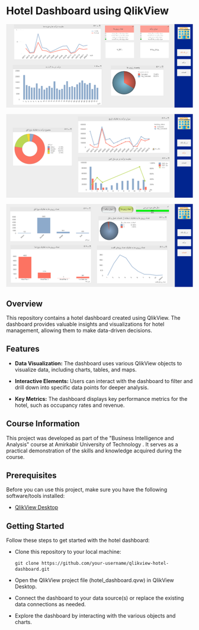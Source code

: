 
# Hotel Dashboard using QlikView

![Dashboard Screenshot](https://github.com/sevdaimany/Hotel-Dashboard/blob/master/Screenshot_1.png)


![Dashboard Screenshot](https://github.com/sevdaimany/Hotel-Dashboard/blob/master/Screenshot_2.png)

![Dashboard Screenshot](https://github.com/sevdaimany/Hotel-Dashboard/blob/master/Screenshot_3.png)

## Overview

This repository contains a hotel dashboard created using QlikView. The dashboard provides valuable insights and visualizations for hotel management, allowing them to make data-driven decisions.

## Features

- **Data Visualization:** The dashboard uses various QlikView objects to visualize data, including charts, tables, and maps.

- **Interactive Elements:** Users can interact with the dashboard to filter and drill down into specific data points for deeper analysis.

- **Key Metrics:** The dashboard displays key performance metrics for the hotel, such as occupancy rates and revenue.

## Course Information

This project was developed as part of the "Business Intelligence and Analysis" course at Amirkabir University of Technology . It serves as a practical demonstration of the skills and knowledge acquired 
during the course.

## Prerequisites

Before you can use this project, make sure you have the following software/tools installed:

- [QlikView Desktop](https://www.qlik.com/us/products/qlikview)

## Getting Started

Follow these steps to get started with the hotel dashboard:

*  Clone this repository to your local machine:

   ```shell
   git clone https://github.com/your-username/qlikview-hotel-dashboard.git
   ```

*  Open the QlikView project file (hotel_dashboard.qvw) in QlikView Desktop.

* Connect the dashboard to your data source(s) or replace the existing data connections as needed.

* Explore the dashboard by interacting with the various objects and charts.



